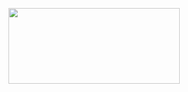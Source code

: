 <p><a href="https://t.co/BEGQVKGqid#hill_climb_racing2_hack" target="_blank"><img style="vertical-align: middle;" src="https://i.imgur.com/jtABW5Q.png" alt="" width="338" height="150" /></a></p>